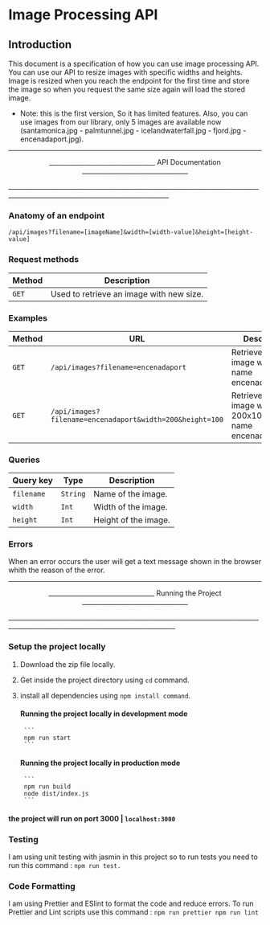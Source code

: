 # Image Processing API


## Introduction
This document is a specification of how you can use image processing API. You can use our API to resize images with specific widths and heights. Image is resized when you reach the endpoint for the first time and store the image so when you request the same size again will load the stored image.
* Note: this is the first version, So it has limited features.
        Also, you can use images from our library, only 5 images are available now (santamonica.jpg - palmtunnel.jpg - icelandwaterfall.jpg - fjord.jpg - encenadaport.jpg).
________________________________________________________________________________________________________________________________
<p align="center">
    _________________________________ API Documentation _________________________________
</p> 
________________________________________________________________________________________________________________________________

### Anatomy of an endpoint
```
/api/images?filename=[imageName]&width=[width-value]&height=[height-value]
```
### Request methods
| Method   | Description                              |
| -------- | ---------------------------------------- |
| `GET`    | Used to retrieve an image with new size. |

### Examples

| Method   | URL                                                       | Description                                                             |
| -------- | ----------------------------------------------------------| ------------------------------------------------                        |
| `GET`    | `/api/images?filename=encenadaport`                       | Retrieve the origin image which name encenadaport.jpg.                  |
| `GET`    | `/api/images?filename=encenadaport&width=200&height=100`  | Retrieve resized image with size 200x100 which name encenadaport.jpg.   |

### Queries
| Query key  | Type     | Description           |
| ---------- | -------- | ----------------------|
| `filename` | `String` | Name of the image.    |
| `width`    | `Int`    | Width of the image.   |
| `height`   | `Int`    | Height of the image.  |

### Errors
When an error occurs the user will get a text message shown in the browser whith the reason of the error.

__________________________________________________________________________________________________________________________________
<p align="center">
    _________________________________ Running the Project _________________________________
</p> 
__________________________________________________________________________________________________________________________________

### Setup the project locally 
1. Download the zip file locally.
2. Get inside the project directory using `cd` command.
3. install all dependencies using `npm install command`.

   #### Running the project locally in development mode
        ```
        npm run start
        ```
   #### Running the project locally in production mode
        ```
        npm run build
        node dist/index.js
        ```
#### the project will run on port 3000 | `localhost:3000`


### Testing
I am using unit testing with jasmin in this project so to run tests you need to run this command :
        ```
            npm run test.
        ```
### Code Formatting 
I am using Prettier and ESlint to format the code and reduce errors. To run Prettier and Lint scripts use this command :
        ```
            npm run prettier
            npm run lint
        ```


